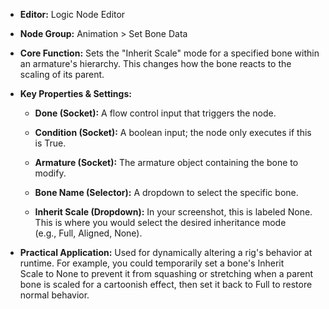 - **Editor:** Logic Node Editor
    
- **Node Group:** Animation > Set Bone Data
    
- **Core Function:** Sets the "Inherit Scale" mode for a specified bone within an armature's hierarchy. This changes how the bone reacts to the scaling of its parent.
    
- **Key Properties & Settings:**
    
    - **Done (Socket):** A flow control input that triggers the node.
        
    - **Condition (Socket):** A boolean input; the node only executes if this is True.
        
    - **Armature (Socket):** The armature object containing the bone to modify.
        
    - **Bone Name (Selector):** A dropdown to select the specific bone.
        
    - **Inherit Scale (Dropdown):** In your screenshot, this is labeled None. This is where you would select the desired inheritance mode (e.g., Full, Aligned, None).
        
- **Practical Application:** Used for dynamically altering a rig's behavior at runtime. For example, you could temporarily set a bone's Inherit Scale to None to prevent it from squashing or stretching when a parent bone is scaled for a cartoonish effect, then set it back to Full to restore normal behavior.